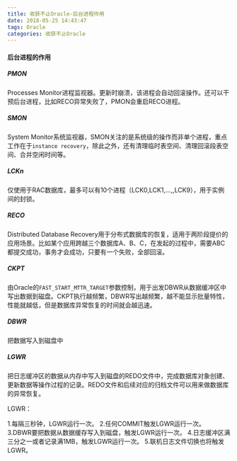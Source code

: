 ```yaml
---
title: 收获不止Oracle-后台进程作用
date: 2018-05-25 14:43:47
tags: Oracle
categories: 收获不止Oracle
---
```


#### 后台进程的作用

##### PMON
Processes Monitor进程监视器。更新时崩溃，该进程会自动回滚操作。还可以干预后台进程，比如RECO异常失败了，PMON会重启RECO进程。

##### SMON
System Monitor系统监视器，SMON关注的是系统级的操作而非单个进程，重点工作在于`instance recovery`，除此之外，还有清理临时表空间、清理回滚段表空间、合并空闲时间等。

##### LCKn
仅使用于RAC数据库，最多可以有10个进程（LCK0,LCK1,...,,LCK9），用于实例间的封锁。

##### RECO
Distributed Database Recovery用于分布式数据库的恢复，适用于两阶段提价的应用场景。比如某个应用跨越三个数据库A、B、C，在发起的过程中，需要ABC都提交成功，事务才会成功，只要有一个失败，全部回滚。

##### CKPT
由Oracle的`FAST_START_MTTR_TARGET`参数控制，用于出发DBWR从数据缓冲区中写出数据到磁盘。CKPT执行越频繁，DBWR写出越频繁，越不能显示批量特性，性能就越低，但是数据库异常恢复的时间就会越迅速。

##### DBWR
把数据写入到磁盘中

##### LGWR
把日志缓冲区的数据从内存中写入到磁盘的REDO文件中，完成数据库对象创建、更新数据等操作过程的记录。REDO文件和后续对应的归档文件可以用来做数据库的异常恢复。

LGWR：

  1.每隔三秒钟，LGWR运行一次。
  2.任何COMMIT触发LGWR运行一次。
  3.DBWR要把数据从数据缓存写入到磁盘，触发LGWR运行一次。
  4.日志缓冲区满三分之一或者记录满1MB，触发LGWR运行一次。
  5.联机日志文件切换也将触发LGWR。